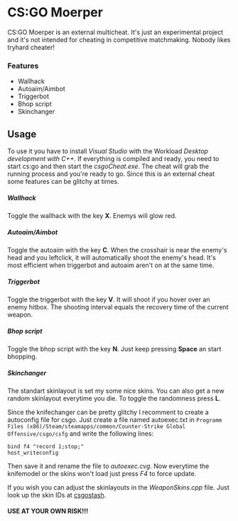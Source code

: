# CS:GO Moerper

CS:GO Moerper is an external multicheat. It's just an experimental project and it's not intended for cheating in competitive matchmaking. Nobody likes tryhard cheater!

### Features
- Wallhack
- Autoaim/Aimbot
- Triggerbot
- Bhop script
- Skinchanger

## Usage

To use it you have to install *Visual Studio* with the Workload *Desktop development with C++*.
If everything is compiled and ready, you need to start cs:go and then start the *csgoCheat.exe*.
The cheat will grab the running process and you're ready to go.
Since this is an external cheat some features can be glitchy at times.

  

##### Wallhack
Toggle the wallhack with the key **X**. Enemys will glow red.

##### Autoaim/Aimbot
Toggle the autoaim with the key **C**. When the crosshair is near the enemy's head and you leftclick, it will automatically shoot the enemy's head. It's most efficient when triggerbot and autoaim aren't on at the same time.

##### Triggerbot
Toggle the triggerbot with the key **V**. It will shoot if you hover over an enemy hitbox. The shooting interval equals the recovery time of the current weapon.

##### Bhop script
Toggle the bhop script with the key **N**. Just keep pressing **Space** an start bhopping.
##### Skinchanger
The standart skinlayout is set my some nice skins. You can also get a new random skinlayout everytime you die. To toggle the randomness press **L**.

Since the knifechanger can be pretty glitchy I recomment to create a autoconfig file for csgo. Just create a file named autoexec.txt in `Programm Files (x86)/Steam/steamapps/common/Counter-Strike Global Offensive/csgo/csfg` and write the following lines:

    bind f4 "record 1;stop;"
    host_writeconfig

Then save it and rename the file to *autoexec.cvg*.
Now everytime the knifemodel or the skins won't load just press *F4* to force update.

If you wish you can adjust the skinlayouts in the *WeaponSkins.cpp* file. Just look up the skin IDs at [csgostash](https://csgostash.com/).


#### USE AT YOUR OWN RISK!!!
